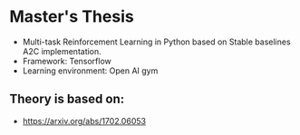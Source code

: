 # Master's Thesis
- Multi-task Reinforcement Learning in Python based on Stable baselines A2C implementation.
- Framework: Tensorflow
- Learning environment: Open AI gym
## Theory is based on:
- https://arxiv.org/abs/1702.06053
